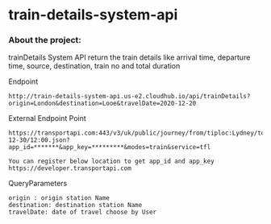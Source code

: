 # train-details-system-api

### About the project:
trainDetails System API return the train details like arrival time, departure time, source, destination, train no and total duration

Endpoint
```
http://train-details-system-api.us-e2.cloudhub.io/api/trainDetails?origin=London&destination=Looe&travelDate=2020-12-20
```

External Endpoint Point
```
https://transportapi.com:443/v3/uk/public/journey/from/tiploc:Lydney/to/tiploc:Looe/at/2020-12-30/12:00.json?app_id=*******&app_key=*********&modes=train&service=tfl

You can register below location to get app_id and app_key
https://developer.transportapi.com
```

QueryParameters
```
origin : origin station Name
destination: destination station Name
travelDate: date of travel choose by User
```
